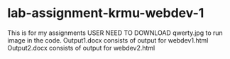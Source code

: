 # lab-assignment-krmu-webdev-1
This is for my assignments
USER NEED TO DOWNLOAD qwerty.jpg to run image in the code.
Output1.docx consists of output for webdev1.html
Output2.docx consists of output for webdev2.html
